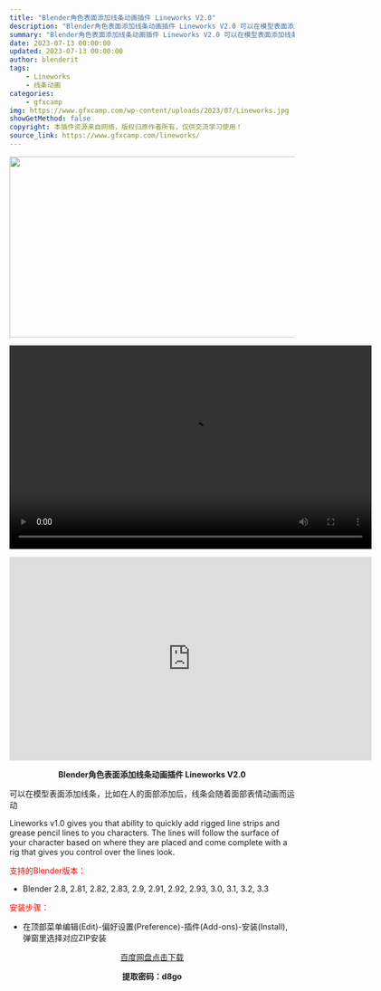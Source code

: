```yaml
---
title: "Blender角色表面添加线条动画插件 Lineworks V2.0"
description: "Blender角色表面添加线条动画插件 Lineworks V2.0 可以在模型表面添加线条，比如在人的面部添加后，线条会随着面部表情动画而运动 Lineworks v1.0 gives you th..."
summary: "Blender角色表面添加线条动画插件 Lineworks V2.0 可以在模型表面添加线条，比如在人的面部添加后，线条会随着面部表情动画而运动 Lineworks v1.0 gives you th..."
date: 2023-07-13 00:00:00
updated: 2023-07-13 00:00:00
author: blenderit
tags: 
    - Lineworks
    - 线条动画
categories:
    - gfxcamp
img: https://www.gfxcamp.com/wp-content/uploads/2023/07/Lineworks.jpg
showGetMethod: false
copyright: 本插件资源来自网络，版权归原作者所有，仅供交流学习使用！
source_link: https://www.gfxcamp.com/lineworks/
---
```

<div><p><img decoding="async" class="aligncenter size-full wp-image-113473" src="https://www.gfxcamp.com/wp-content/uploads/2023/07/Lineworks.jpg" data-src="https://www.gfxcamp.com/wp-content/uploads/2023/07/Lineworks.jpg" alt="" width="640" height="320" data-srcset="https://www.gfxcamp.com/wp-content/uploads/2023/07/Lineworks.jpg 640w, https://www.gfxcamp.com/wp-content/uploads/2023/07/Lineworks-150x75.jpg 150w" data-sizes="(max-width: 640px) 100vw, 640px"><br>
</p><center><div style="width: 640px;" class="wp-video"><!--[if lt IE 9]><script>document.createElement('video');</script><![endif]-->
<video class="wp-video-shortcode" id="video-113472-1" width="640" height="360" preload="true" controls="controls"><source type="video/mp4" src="https://cloud.video.taobao.com//play/u/80049544/p/2/e/6/t/1/419457931459.mp4?_=1"></source><a href="https://cloud.video.taobao.com//play/u/80049544/p/2/e/6/t/1/419457931459.mp4">https://cloud.video.taobao.com//play/u/80049544/p/2/e/6/t/1/419457931459.mp4</a></video></div></center><p style="text-align: center;"><iframe loading="lazy" src="https://player.youku.com/embed/XNTk4MTk4OTY5Mg==" width="640" height="360" frameborder="0" allowfullscreen="allowfullscreen" data-mce-fragment="1"></iframe></p><p style="text-align: center;"><strong>Blender角色表面添加线条动画插件 Lineworks V2.0</strong></p><p>可以在模型表面添加线条，比如在人的面部添加后，线条会随着面部表情动画而运动</p><p>Lineworks v1.0 gives you that ability to quickly add rigged line strips and grease pencil lines to you characters. The lines will follow the surface of your character based on where they are placed and come complete with a rig that gives you control over the lines look.</p><p style="text-align: left;"><span style="color: #ff0000;">支持的Blender版本：</span></p><ul>
<li style="text-align: left;">Blender 2.8, 2.81, 2.82, 2.83, 2.9, 2.91, 2.92, 2.93, 3.0, 3.1, 3.2, 3.3</li>
</ul><p style="text-align: left;"><span style="color: #ff0000;">安装步骤：</span></p><ul>
<li>在顶部菜单编辑(Edit)-偏好设置(Preference)-插件(Add-ons)-安装(Install),弹窗里选择对应ZIP安装</li>
</ul><p style="text-align: center;"><a class="maxbutton-3 maxbutton maxbutton-baidu" target="_blank" rel="noopener" href="https://pan.baidu.com/s/1HeW5eTbWsEFk7hMXm29MPA?pwd=d8go"><span class="mb-text">百度网盘点击下载</span></a></p><p style="text-align: center;"><strong>提取密码：d8go</strong></p></div>